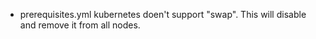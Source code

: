 * prerequisites.yml
kubernetes doen't support "swap". This will disable and remove it from all nodes.
